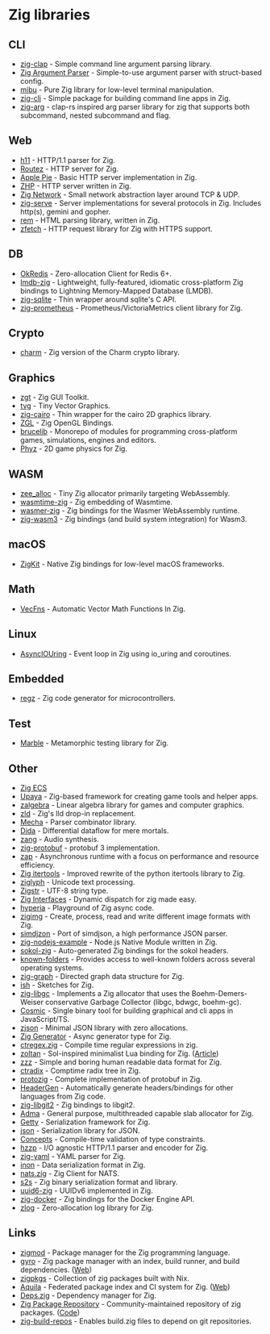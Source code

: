 # Zig libraries

## CLI

- [zig-clap](https://github.com/Hejsil/zig-clap) - Simple command line argument parsing library.
- [Zig Argument Parser](https://github.com/MasterQ32/zig-args) - Simple-to-use argument parser with struct-based config.
- [mibu](https://github.com/xyaman/mibu) - Pure Zig library for low-level terminal manipulation.
- [zig-cli](https://github.com/sam701/zig-cli) - Simple package for building command line apps in Zig.
- [zig-arg](https://github.com/PrajwalCH/zig-arg) - clap-rs inspired arg parser library for zig that supports both subcommand, nested subcommand and flag.

## Web

- [h11](https://github.com/ducdetronquito/h11) - HTTP/1.1 parser for Zig.
- [Routez](https://github.com/Vexu/routez) - HTTP server for Zig.
- [Apple Pie](https://github.com/Luukdegram/apple_pie) - Basic HTTP server implementation in Zig.
- [ZHP](https://github.com/frmdstryr/zhp) - HTTP server written in Zig.
- [Zig Network](https://github.com/MasterQ32/zig-network) - Small network abstraction layer around TCP & UDP.
- [zig-serve](https://github.com/MasterQ32/zig-serve) - Server implementations for several protocols in Zig. Includes http(s), gemini and gopher.
- [rem](https://github.com/chwayne/rem) - HTML parsing library, written in Zig.
- [zfetch](https://github.com/truemedian/zfetch) - HTTP request library for Zig with HTTPS support.

## DB

- [OkRedis](https://github.com/kristoff-it/zig-okredis) - Zero-allocation Client for Redis 6+.
- [lmdb-zig](https://github.com/lithdew/lmdb-zig) - Lightweight, fully-featured, idiomatic cross-platform Zig bindings to Lightning Memory-Mapped Database (LMDB).
- [zig-sqlite](https://github.com/vrischmann/zig-sqlite) - Thin wrapper around sqlite's C API.
- [zig-prometheus](https://github.com/vrischmann/zig-prometheus) - Prometheus/VictoriaMetrics client library for Zig.

## Crypto

- [charm](https://github.com/jedisct1/zig-charm) - Zig version of the Charm crypto library.

## Graphics

- [zgt](https://github.com/zenith391/zgt) - Zig GUI Toolkit.
- [tvg](https://github.com/MasterQ32/tvg) - Tiny Vector Graphics.
- [zig-cairo](https://github.com/jackdbd/zig-cairo) - Thin wrapper for the cairo 2D graphics library.
- [ZGL](https://github.com/ziglibs/zgl) - Zig OpenGL Bindings.
- [brucelib](https://github.com/hazeycode/brucelib) - Monorepo of modules for programming cross-platform games, simulations, engines and editors.
- [Phyz](https://github.com/silversquirl/phyz) - 2D game physics for Zig.

## WASM

- [zee_alloc](https://github.com/fengb/zee_alloc) - Tiny Zig allocator primarily targeting WebAssembly.
- [wasmtime-zig](https://github.com/zigwasm/wasmtime-zig) - Zig embedding of Wasmtime.
- [wasmer-zig](https://github.com/zigwasm/wasmer-zig) - Zig bindings for the Wasmer WebAssembly runtime.
- [zig-wasm3](https://github.com/alichay/zig-wasm3) - Zig bindings (and build system integration) for Wasm3.

## macOS

- [ZigKit](https://github.com/kubkon/ZigKit) - Native Zig bindings for low-level macOS frameworks.

## Math

- [VecFns](https://github.com/omaraaa/VecFns) - Automatic Vector Math Functions In Zig.

## Linux

- [AsyncIOUring](https://github.com/saltzm/async_io_uring) - Event loop in Zig using io_uring and coroutines.

## Embedded

- [regz](https://github.com/ZigEmbeddedGroup/regz) - Zig code generator for microcontrollers.

## Test

- [Marble](https://github.com/cryptocode/marble) - Metamorphic testing library for Zig.

## Other

- [Zig ECS](https://github.com/prime31/zig-ecs)
- [Upaya](https://github.com/prime31/zig-upaya) - Zig-based framework for creating game tools and helper apps.
- [zalgebra](https://github.com/kooparse/zalgebra) - Linear algebra library for games and computer graphics.
- [zld](https://github.com/kubkon/zld) - Zig's lld drop-in replacement.
- [Mecha](https://github.com/Hejsil/mecha) - Parser combinator library.
- [Dida](https://github.com/jamii/dida) - Differential dataflow for mere mortals.
- [zang](https://github.com/dbandstra/zang) - Audio synthesis.
- [zig-protobuf](https://github.com/Arwalk/zig-protobuf) - protobuf 3 implementation.
- [zap](https://github.com/kprotty/zap) - Asynchronous runtime with a focus on performance and resource efficiency.
- [Zig itertools](https://github.com/thebsv/zitertools) - Improved rewrite of the python itertools library to Zig.
- [ziglyph](https://github.com/jecolon/ziglyph) - Unicode text processing.
- [Zigstr](https://github.com/jecolon/zigstr) - UTF-8 string type.
- [Zig Interfaces](https://github.com/alexnask/interface.zig) - Dynamic dispatch for zig made easy.
- [hyperia](https://github.com/lithdew/hyperia) - Playground of Zig async code.
- [zigimg](https://github.com/zigimg/zigimg) - Create, process, read and write different image formats with Zig.
- [simdjzon](https://github.com/travisstaloch/simdjzon) - Port of simdjson, a high performance JSON parser.
- [zig-nodejs-example](https://github.com/staltz/zig-nodejs-example) - Node.js Native Module written in Zig.
- [sokol-zig](https://github.com/floooh/sokol-zig) - Auto-generated Zig bindings for the sokol headers.
- [known-folders](https://github.com/ziglibs/known-folders) - Provides access to well-known folders across several operating systems.
- [zig-graph](https://github.com/mitchellh/zig-graph) - Directed graph data structure for Zig.
- [ish](https://github.com/judofyr/ish) - Sketches for Zig.
- [zig-libgc](https://github.com/mitchellh/zig-libgc) - Implements a Zig allocator that uses the Boehm-Demers-Weiser conservative Garbage Collector (libgc, bdwgc, boehm-gc).
- [Cosmic](https://github.com/fubark/cosmic) - Single binary tool for building graphical and cli apps in JavaScript/TS.
- [zjson](https://github.com/xyaman/zjson) - Minimal JSON library with zero allocations.
- [Zig Generator](https://github.com/yrashk/zig-generator) - Async generator type for Zig.
- [ctregex.zig](https://github.com/alexnask/ctregex.zig) - Compile time regular expressions in zig.
- [zoltan](https://github.com/ranciere/zoltan) - Sol-inspired minimalist Lua binding for Zig. ([Article](https://zig.news/ranciere/zoltan-a-minimalist-lua-binding-4mp4))
- [zzz](https://github.com/gruebite/zzz) - Simple and boring human readable data format for Zig.
- [ctradix](https://github.com/Luukdegram/ctradix) - Comptime radix tree in Zig.
- [protozig](https://github.com/kubkon/protozig) - Complete implementation of protobuf in Zig.
- [HeaderGen](https://github.com/suirad/zig-header-gen) - Automatically generate headers/bindings for other languages from Zig code.
- [zig-libgit2](https://github.com/leecannon/zig-libgit2) - Zig bindings to libgit2.
- [Adma](https://github.com/suirad/adma) - General purpose, multithreaded capable slab allocator for Zig.
- [Getty](https://github.com/getty-zig/getty) - Serialization framework for Zig.
- [json](https://github.com/getty-zig/json) - Serialization library for JSON.
- [Concepts](https://github.com/ibokuri/concepts) - Compile-time validation of type constraints.
- [hzzp](https://github.com/truemedian/hzzp) - I/O agnostic HTTP/1.1 parser and encoder for Zig.
- [zig-yaml](https://github.com/kubkon/zig-yaml) - YAML parser for Zig.
- [inon](https://github.com/iddev5/inon) - Data serialization format in Zig.
- [nats.zig](https://github.com/nats-io/nats.zig) - Zig Client for NATS.
- [s2s](https://github.com/ziglibs/s2s) - Zig binary serialization format and library.
- [uuid6-zig](https://github.com/jdknezek/uuid6-zig) - UUIDv6 implemented in Zig.
- [zig-docker](https://github.com/nektro/zig-docker) - Zig bindings for the Docker Engine API.
- [zlog](https://github.com/candrewlee14/zlog) - Zero-allocation log library for Zig.

## Links

- [zigmod](https://github.com/nektro/zigmod) - Package manager for the Zig programming language.
- [gyro](https://github.com/mattnite/gyro) - Zig package manager with an index, build runner, and build dependencies. ([Web](https://astrolabe.pm/))
- [zigpkgs](https://github.com/joachimschmidt557/zigpkgs) - Collection of zig packages built with Nix.
- [Aquila](https://github.com/nektro/aquila) - Federated package index and CI system for Zig. ([Web](https://aquila.red/))
- [Deps.zig](https://github.com/silversquirl/deps.zig) - Dependency manager for Zig.
- [Zig Package Repository](https://zig.pm/) - Community-maintained repository of zig packages. ([Code](https://github.com/ziglibs/repository))
- [zig-build-repos](https://github.com/marler8997/zig-build-repos) - Enables build.zig files to depend on git repositories.
